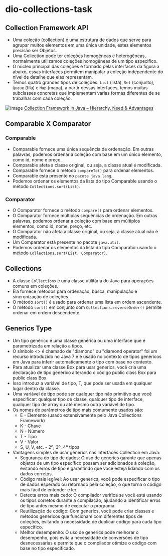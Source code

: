 # dio-collections-task
## Collection Framework API
  - Uma coleção (collection) é uma estrutura de dados que serve para agrupar muitos elementos em uma única unidade, estes elementos precisão ser Objetos.
  - Uma Collection pode ter coleções homogêneas e heterogêneas, normalmente utilizamos coleções homogêneas de um tipo especifico.
  - O núcleo principal das coleções é formado pelas interfaces da figura a abaixo, essas interfaces permitem manipular a coleção independente do nível de detalhe que elas representam.
  - Temos quatro grandes tipos de coleções: `List` (lista), `Set` (conjunto), `Queue` (fila) e `Map` (mapa), a partir dessas interfaces, temos muitas subclasses concretas que implementam varias formas diferentes de se trabalhar com cada coleção.

![image](https://github.com/FelipeFerraz4/dio-collections-task/assets/115377471/e800a458-d807-45b0-a6cf-0017ddc0b396)
[Collection Framework in Java – Hierarchy, Need & Advantages](https://data-flair.training/blogs/collection-framework-in-java/)

## Comparable X Comparator
### Comparable
  - Comparable fornece uma única sequência de ordenação. Em outras palavras, podemos ordenar a coleção com base em um único elemento, como id, nome e preço.
  - Comparable afeta a classe original, ou seja, a classe atual é modificada.
  - Comparable fornece o método `compareTo()` para ordenar elementos.
  - Comparable está presente no `pacote java.lang`.
  - Podemos ordenar os elementos da lista do tipo Comparable usando o método `Collections.sort(List)`.
### Comparator
  - O Comparator fornece o método `compare()` para ordenar elementos.
  - O Comparator fornece múltiplas sequências de ordenação. Em outras palavras, podemos ordenar a coleção com base em múltiplos elementos, como id, nome, preço, etc.
  - O Comparator não afeta a classe original, ou seja, a classe atual não é modificada.
  - Um Comparator está presente no pacote `java.util`.
  - Podemos ordenar os elementos da lista do tipo Comparator usando o método `Collections.sort(List, Comparator)`.

## Collections
  - A classe `Collections` é uma classe utilitária do Java para operações comuns em coleções.
  - Ela fornece métodos para ordenação, busca, manipulação e sincronização de coleções.
  - O método `sort()` é usado para ordenar uma lista em ordem ascendente.
  - O método `sort()` em conjunto com `Collections.reverseOrder()` permite ordenar em ordem descendente.

## Generics Type
  - Um tipo genérico é uma classe genérica ou uma interface que é parametrizada em relação a tipos.
  - O símbolo <> é chamado de "diamond" ou "diamond operator" foi um recurso introduzido no Java 7 e é usado no contexto de tipos genéricos em Java para inferir automaticamente o tipo com base no contexto.
  - Para atualizar uma classe Box para usar generics, você cria uma declaração de tipo genérico alterando o código public class Box para public class Box<T>.
  - Isso introduz a variável de tipo, T, que pode ser usada em qualquer lugar dentro da classe.
  - Uma variável de tipo pode ser qualquer tipo não primitivo que você especificar: qualquer tipo de classe, qualquer tipo de interface, qualquer tipo de array ou até mesmo outra variável de tipo.
  - Os nomes de parâmetros de tipo mais comumente usados são:
    - E - Elemento (usado extensivamente pelo Java Collections Framework)
    - K - Chave
    - N - Número
    - T - Tipo
    - V - Valor
    - S, U, V, etc. - 2º, 3º, 4º tipos
  - Vantagens simples de usar generics nas interfaces Collection em Java:
    - Segurança do tipo de dados: O uso de generics garante que apenas objetos de um tipo específico possam ser adicionados à coleção, evitando erros de tipo e garantindo que você esteja lidando com os dados corretos.
    - Código mais legível: Ao usar generics, você pode especificar o tipo de dados esperado ou retornado pela coleção, o que torna o código mais fácil de entender e ler.
    - Detecta erros mais cedo: O compilador verifica se você está usando os tipos corretos durante a compilação, ajudando a identificar erros de tipo antes mesmo de executar o programa.
    - Reutilização de código: Com generics, você pode criar classes e métodos genéricos que funcionam com diferentes tipos de coleções, evitando a necessidade de duplicar código para cada tipo específico.
    - Melhor desempenho: O uso de generics pode melhorar o desempenho, pois evita a necessidade de conversões de tipo desnecessárias e permite que o compilador otimize o código com base no tipo especificado.
